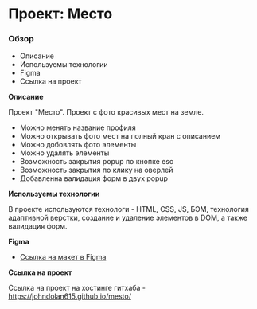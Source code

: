 # Проект: Место

### Обзор

* Описание
* Используемы технологии 
* Figma
* Ссылка на проект

**Описание**

Проект "Место". Проект с фото красивых мест на земле.

* Можно менять название профиля
* Можно открывать фото мест на полный кран с описанием 
* Можно добовлять фото элементы
* Можно удалять элементы
* Возможность закрытия popup по кнопке esc
* Возможность закрытия по клику на оверлей
* Добавленна валидация форм в двух popup

**Используемы технологии**

В проекте используются технологи - HTML, CSS, JS, БЭМ, технология адаптивной верстки, создание и удаление элементов в DOM, а также валидация форм.

**Figma**

* [Ссылка на макет в Figma](https://www.figma.com/file/2cn9N9jSkmxD84oJik7xL7/JavaScript.-Sprint-4?node-id=0%3A1)

**Ссылка на проект**

Ссылка на проект на хоcтинге гитхаба - https://johndolan615.github.io/mesto/
